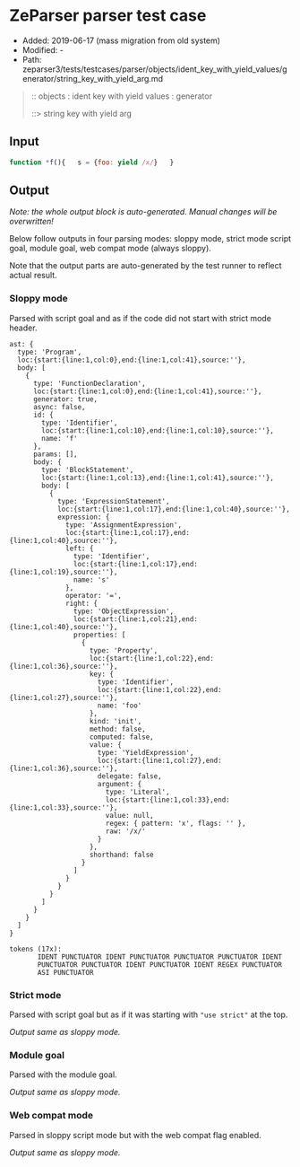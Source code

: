 # ZeParser parser test case

- Added: 2019-06-17 (mass migration from old system)
- Modified: -
- Path: zeparser3/tests/testcases/parser/objects/ident_key_with_yield_values/generator/string_key_with_yield_arg.md

> :: objects : ident key with yield values : generator
>
> ::> string key with yield arg

## Input

`````js
function *f(){   s = {foo: yield /x/}   }
`````

## Output

_Note: the whole output block is auto-generated. Manual changes will be overwritten!_

Below follow outputs in four parsing modes: sloppy mode, strict mode script goal, module goal, web compat mode (always sloppy).

Note that the output parts are auto-generated by the test runner to reflect actual result.

### Sloppy mode

Parsed with script goal and as if the code did not start with strict mode header.

`````
ast: {
  type: 'Program',
  loc:{start:{line:1,col:0},end:{line:1,col:41},source:''},
  body: [
    {
      type: 'FunctionDeclaration',
      loc:{start:{line:1,col:0},end:{line:1,col:41},source:''},
      generator: true,
      async: false,
      id: {
        type: 'Identifier',
        loc:{start:{line:1,col:10},end:{line:1,col:10},source:''},
        name: 'f'
      },
      params: [],
      body: {
        type: 'BlockStatement',
        loc:{start:{line:1,col:13},end:{line:1,col:41},source:''},
        body: [
          {
            type: 'ExpressionStatement',
            loc:{start:{line:1,col:17},end:{line:1,col:40},source:''},
            expression: {
              type: 'AssignmentExpression',
              loc:{start:{line:1,col:17},end:{line:1,col:40},source:''},
              left: {
                type: 'Identifier',
                loc:{start:{line:1,col:17},end:{line:1,col:19},source:''},
                name: 's'
              },
              operator: '=',
              right: {
                type: 'ObjectExpression',
                loc:{start:{line:1,col:21},end:{line:1,col:40},source:''},
                properties: [
                  {
                    type: 'Property',
                    loc:{start:{line:1,col:22},end:{line:1,col:36},source:''},
                    key: {
                      type: 'Identifier',
                      loc:{start:{line:1,col:22},end:{line:1,col:27},source:''},
                      name: 'foo'
                    },
                    kind: 'init',
                    method: false,
                    computed: false,
                    value: {
                      type: 'YieldExpression',
                      loc:{start:{line:1,col:27},end:{line:1,col:36},source:''},
                      delegate: false,
                      argument: {
                        type: 'Literal',
                        loc:{start:{line:1,col:33},end:{line:1,col:33},source:''},
                        value: null,
                        regex: { pattern: 'x', flags: '' },
                        raw: '/x/'
                      }
                    },
                    shorthand: false
                  }
                ]
              }
            }
          }
        ]
      }
    }
  ]
}

tokens (17x):
       IDENT PUNCTUATOR IDENT PUNCTUATOR PUNCTUATOR PUNCTUATOR IDENT
       PUNCTUATOR PUNCTUATOR IDENT PUNCTUATOR IDENT REGEX PUNCTUATOR
       ASI PUNCTUATOR
`````

### Strict mode

Parsed with script goal but as if it was starting with `"use strict"` at the top.

_Output same as sloppy mode._

### Module goal

Parsed with the module goal.

_Output same as sloppy mode._

### Web compat mode

Parsed in sloppy script mode but with the web compat flag enabled.

_Output same as sloppy mode._
